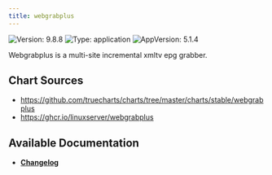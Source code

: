 ```yaml
---
title: webgrabplus
---
```


![Version: 9.8.8](https://img.shields.io/badge/Version-9.8.8-informational?style=flat-square) ![Type: application](https://img.shields.io/badge/Type-application-informational?style=flat-square) ![AppVersion: 5.1.4](https://img.shields.io/badge/AppVersion-5.1.4-informational?style=flat-square)

Webgrabplus is a multi-site incremental xmltv epg grabber.

## Chart Sources

- https://github.com/truecharts/charts/tree/master/charts/stable/webgrabplus
- https://ghcr.io/linuxserver/webgrabplus

## Available Documentation

- [**Changelog**](./CHANGELOG.md)
